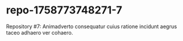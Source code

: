 # repo-1758773748271-7
Repository #7: Animadverto consequatur cuius ratione incidunt aegrus taceo adhaero ver cohaero.
